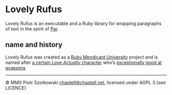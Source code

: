 Lovely Rufus
============

Lovely Rufus is an executable and a Ruby library for wrapping paragraphs of text in the spirit of [Par](http://www.nicemice.net/par/).


name and history
----------------

Lovely Rufus was created as a [Ruby Mendicant University](http://blog.majesticseacreature.com/tag/rubymendicant) project and is named after [a certain _Love Actually_ character](http://en.wikipedia.org/wiki/Love_Actually#Rufus) who’s [exceptionally good at wrapping](http://www.youtube.com/watch?v=W6E1wPwOaE4).

---

© MMX Piotr Szotkowski <chastell@chastell.net>, licensed under AGPL 3 (see LICENCE)

